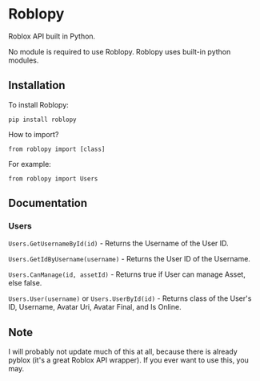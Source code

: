 # Roblopy
Roblox API built in Python.

No module is required to use Roblopy. Roblopy uses built-in python modules.

## Installation
To install Roblopy:
```
pip install roblopy
```

How to import?
```
from roblopy import [class]
```

For example:
```
from roblopy import Users
```

## Documentation

### Users

`Users.GetUsernameById(id)` - Returns the Username of the User ID.

`Users.GetIdByUsername(username)` - Returns the User ID of the Username.

`Users.CanManage(id, assetId)` - Returns true if User can manage Asset, else false.

`Users.User(username)` or `Users.UserById(id)` - Returns class of the User's ID, Username, Avatar Uri, Avatar Final, and Is Online.

## Note

I will probably not update much of this at all, because there is already pyblox (it's a great Roblox API wrapper). If you ever want to use this, you may.
